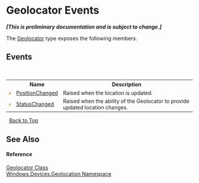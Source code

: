 # Geolocator Events
 _**\[This is preliminary documentation and is subject to change.\]**_

The <a href="T_Windows_Devices_Geolocation_Geolocator">Geolocator</a> type exposes the following members.


## Events
&nbsp;<table><tr><th></th><th>Name</th><th>Description</th></tr><tr><td>![Public event](media/pubevent.gif "Public event")</td><td><a href="E_Windows_Devices_Geolocation_Geolocator_PositionChanged">PositionChanged</a></td><td>
Raised when the location is updated.</td></tr><tr><td>![Public event](media/pubevent.gif "Public event")</td><td><a href="E_Windows_Devices_Geolocation_Geolocator_StatusChanged">StatusChanged</a></td><td>
Raised when the ability of the Geolocator to provide updated location changes.</td></tr></table>&nbsp;
<a href="#geolocator-events">Back to Top</a>

## See Also


#### Reference
<a href="T_Windows_Devices_Geolocation_Geolocator">Geolocator Class</a><br /><a href="N_Windows_Devices_Geolocation">Windows.Devices.Geolocation Namespace</a><br />